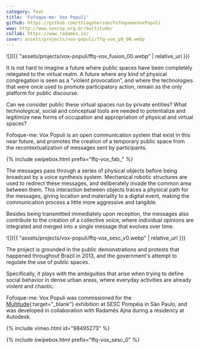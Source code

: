 ```yaml
---
category: feat
title: 'Fofoque-me: Vox Populi'
github: https://github.com/thiagohersan/FofoquemeVoxPopuli
www: http://www.sescsp.org.br/multitude/
collab: https://www.radames.in/
cover: assets/projects/vox-populi/ffq-vox_p9_00.webp
---
```

![]({{ "assets/projects/vox-populi/ffq-vox_fusion_00.webp" | relative_url }})

It is not hard to imagine a future where public spaces have been completely relegated to the virtual realm. A future where any kind of physical congregation is seen as a “violent provocation”, and where the technologies that were once used to promote participatory action, remain as the only platform for public discourse.

Can we consider public these virtual spaces run by private entities? What technological, social and conceptual tools are needed to potentialize and legitimize new forms of occupation and appropriation of physical and virtual spaces?

Fofoque-me: Vox Populi is an open communication system that exist in this near future, and promotes the creation of a temporary public space from the recontextualization of messages sent by participants.

{% include swipebox.html prefix="ffq-vox_fab_" %}

The messages pass through a series of physical objects before being broadcast by a voice synthesis system. Mechanical robotic structures are used to redirect these messages, and deliberately invade the common area between them. This interaction between objects traces a physical path for the messages, giving location and materiality to a digital event, making the communication process a little more aggressive and tangible.

Besides being transmitted immediately upon reception, the messages also contribute to the creation of a collective voice, where individual opinions are integrated and merged into a single message that evolves over time.

![]({{ "assets/projects/vox-populi/ffq-vox_sesc_v0.webp" | relative_url }})

The project is grounded in the public demonstrations and protests that happened throughout Brazil in 2013, and the government's attempt to regulate the use of public spaces.

Specifically, it plays with the ambiguities that arise when trying to define social behavior in dense urban areas, where everyday activities are already violent and chaotic.

Fofoque-me: Vox Populi was commissioned for the [Multitude](http://www.sescsp.org.br/multitude){:target="_blank"} exhibition at SESC Pompéia in São Paulo, and was developed in collaboration with Radamés Ajna during a residency at Autodesk.

{% include vimeo.html id="98495273" %}

{% include swipebox.html prefix="ffq-vox_sesc_0" %}
